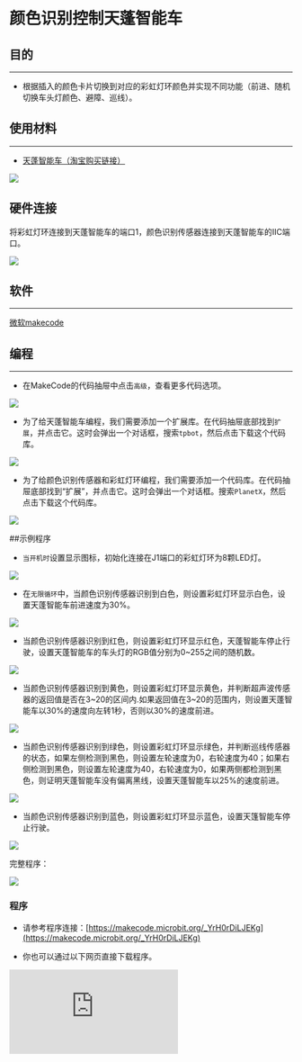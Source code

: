 ﻿---
sidebar_position: 20
sidebar_label: 颜色识别控制天蓬智能车
---

# 颜色识别控制天蓬智能车

## 目的
---
- 根据插入的颜色卡片切换到对应的彩虹灯环颜色并实现不同功能（前进、随机切换车头灯颜色、避障、巡线）。

## 使用材料
---

- [天蓬智能车（淘宝购买链接）](https://item.taobao.com/item.htm?ft=t&id=627045784239)



![](https://wiki-media-ef.oss-cn-hongkong.aliyuncs.com/docs/microbit/microbit-smart-car/microbit-tpbot/tpbot-interactive-coding-accessories-pack/images/TPBot_tianpeng_case_01_01.png)



## 硬件连接

将彩虹灯环连接到天蓬智能车的端口1，颜色识别传感器连接到天蓬智能车的IIC端口。

![](https://wiki-media-ef.oss-cn-hongkong.aliyuncs.com/docs/microbit/microbit-smart-car/microbit-tpbot/tpbot-interactive-coding-accessories-pack/images/TPBot_tianpeng_case_18_03.png)

## 软件
---
[微软makecode](https://makecode.microbit.org/#)


## 编程
---


- 在MakeCode的代码抽屉中点击`高级`，查看更多代码选项。

![](https://wiki-media-ef.oss-cn-hongkong.aliyuncs.com/docs/microbit/microbit-smart-car/microbit-tpbot/tpbot-interactive-coding-accessories-pack/images/TPBot_tianpeng_case_01_02.png)

- 为了给天蓬智能车编程，我们需要添加一个扩展库。在代码抽屉底部找到`扩展`，并点击它。这时会弹出一个对话框，搜索`tpbot`，然后点击下载这个代码库。

![](https://wiki-media-ef.oss-cn-hongkong.aliyuncs.com/docs/microbit/microbit-smart-car/microbit-tpbot/tpbot-interactive-coding-accessories-pack/images/TPBot_tianpeng_case_01_03.png)

- 为了给颜色识别传感器和彩虹灯环编程，我们需要添加一个代码库。在代码抽屉底部找到“扩展”，并点击它。这时会弹出一个对话框。搜索`PlanetX`，然后点击下载这个代码库。

![](https://wiki-media-ef.oss-cn-hongkong.aliyuncs.com/docs/microbit/microbit-smart-car/microbit-tpbot/tpbot-interactive-coding-accessories-pack/images/TPBot_tianpeng_case_15_03.png)


##示例程序

- `当开机时`设置显示图标，初始化连接在J1端口的彩虹灯环为8颗LED灯。

![](https://wiki-media-ef.oss-cn-hongkong.aliyuncs.com/docs/microbit/microbit-smart-car/microbit-tpbot/tpbot-interactive-coding-accessories-pack/images/TPBot_tianpeng_case_18_04.png)

- 在`无限循环`中，当颜色识别传感器识别到白色，则设置彩虹灯环显示白色，设置天蓬智能车前进速度为30%。

![](https://wiki-media-ef.oss-cn-hongkong.aliyuncs.com/docs/microbit/microbit-smart-car/microbit-tpbot/tpbot-interactive-coding-accessories-pack/images/TPBot_tianpeng_case_18_05.png)

- 当颜色识别传感器识别到红色，则设置彩虹灯环显示红色，天蓬智能车停止行驶，设置天蓬智能车的车头灯的RGB值分别为0~255之间的随机数。

![](https://wiki-media-ef.oss-cn-hongkong.aliyuncs.com/docs/microbit/microbit-smart-car/microbit-tpbot/tpbot-interactive-coding-accessories-pack/images/TPBot_tianpeng_case_18_06.png)

- 当颜色识别传感器识别到黄色，则设置彩虹灯环显示黄色，并判断超声波传感器的返回值是否在3~20的区间内.如果返回值在3~20的范围内，则设置天蓬智能车以30%的速度向左转1秒，否则以30%的速度前进。

![](https://wiki-media-ef.oss-cn-hongkong.aliyuncs.com/docs/microbit/microbit-smart-car/microbit-tpbot/tpbot-interactive-coding-accessories-pack/images/TPBot_tianpeng_case_18_07.png)

- 当颜色识别传感器识别到绿色，则设置彩虹灯环显示绿色，并判断巡线传感器的状态，如果左侧检测到黑色，则设置左轮速度为0，右轮速度为40；如果右侧检测到黑色，则设置左轮速度为40，右轮速度为0，如果两侧都检测到黑色，则证明天蓬智能车没有偏离黑线，设置天蓬智能车以25%的速度前进。

![](https://wiki-media-ef.oss-cn-hongkong.aliyuncs.com/docs/microbit/microbit-smart-car/microbit-tpbot/tpbot-interactive-coding-accessories-pack/images/TPBot_tianpeng_case_18_08.png)

- 当颜色识别传感器识别到蓝色，则设置彩虹灯环显示蓝色，设置天篷智能车停止行驶。


![](https://wiki-media-ef.oss-cn-hongkong.aliyuncs.com/docs/microbit/microbit-smart-car/microbit-tpbot/tpbot-interactive-coding-accessories-pack/images/TPBot_tianpeng_case_18_09.png)

完整程序：

![](https://wiki-media-ef.oss-cn-hongkong.aliyuncs.com/docs/microbit/microbit-smart-car/microbit-tpbot/tpbot-interactive-coding-accessories-pack/images/TPBot_tianpeng_case_18_10.png)


### 程序
- 请参考程序连接：[https://makecode.microbit.org/_YrH0rDiLJEKg](https://makecode.microbit.org/_YrH0rDiLJEKg)

- 你也可以通过以下网页直接下载程序。

<div
    style={{
        position: 'relative',
        paddingBottom: '60%',
        overflow: 'hidden',
    }}
>
    <iframe
        src="https://makecode.microbit.org/_YrH0rDiLJEKg"
        frameborder="0"
        sandbox="allow-popups allow-forms allow-scripts allow-same-origin"
        style={{
            position: 'absolute',
            width: '100%',
            height: '100%',
        }}
    />
</div>
--
---
## 结论
---


- 将颜色卡片插入颜色识别传感器下方位置，激活不同的功能
- 插入白色卡片：彩虹灯环显示白色灯光，小车向前行驶
- 插入红色卡片：彩虹灯环显示红色灯光，小车立即停车并随机切换车头灯颜色
- 插入黄色卡片：彩虹灯环显示黄色灯光，小车进入避障模式
- 插入绿色卡片：彩虹灯环显示绿色灯光，小车进入巡线模式
- 插入蓝色卡片：关闭彩虹灯环，小车立即停车


## 思考
---


## 常见问题
---
Q:使用案例中的代码发现小车不能正常运行？
A:电池电量不足，增大程序中的小车速度参数的数值，并测试。

## 相关阅读
---
